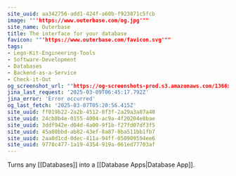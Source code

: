 ```yaml
---
site_uuid: aa342756-add1-424f-a60b-f923871c5fcb
image: ""'https://www.outerbase.com/og.jpg'""
site_name: Outerbase
title: The interface for your database
favicon: ""'https://www.outerbase.com/favicon.svg'""
tags:
- Lego-Kit-Engineering-Tools
- Software-Development
- Databases
- Backend-as-a-Service
- Check-it-Out
og_screenshot_url: ""https://og-screenshots-prod.s3.amazonaws.com/1366x768/80/false/5d9eaac8176dba0e74db0cba41455980f16325edfa25d7485ea422b2fa552e2d.jpeg""
jina_last_request: '2025-03-09T06:45:17.792Z'
jina_error: 'Error occurred'
og_last_fetch: '2025-03-07T05:20:56.415Z'
site_uuid: ff019b22-2a2b-4512-8f3f-2a29a3a87a48
site_uuid: 24cb8b4e-0155-4004-ac9a-4f20204e8bae
site_uuid: 3ddf942e-d04d-4a00-9f1b-f27fd07df3f5
site_uuid: 45a08bbd-ab82-43ef-8a87-8ba511bb1fb7
site_uuid: 2aa0d1cd-0dec-411a-94ff-050909594ee6
site_uuid: 9778c477-1a19-4354-919a-061ed77703af
---
```

Turns any [[Databases]] into a [[Database Apps|Database App]].




